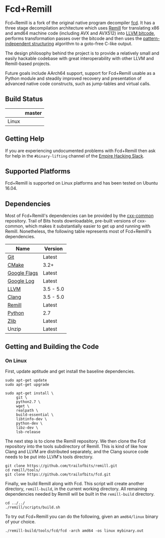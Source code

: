 # Fcd+Remill

Fcd+Remill is a fork of the original native program decompiler [fcd](http://zneak.github.io/fcd/). It has a three stage decompilation architecture which uses [Remill](https://github.com/trailofbits/remill) for translating x86 and amd64 machine code (including AVX and AVX512) into [LLVM bitcode](http://llvm.org/docs/LangRef.html), performs transformation passes over the bitcode and then uses the [pattern-independent structuring](https://github.com/trailofbits/fcd/blob/master/docs/NoMoreGotos.pdf) algorithm to a goto-free C-like output.

The design philosophy behind the project is to provide a relatively small and easily hackable codebase with great interoperability with other LLVM and Remill-based projects.

Future goals include AArch64 support, support for Fcd+Remill usable as a Python module and steadily improved recovery and presentation of advanced native code constructs, such as jump-tables and virtual calls.

## Build Status

|       | master |
| ----- | ------ |
| Linux |        |

## Getting Help

If you are experiencing undocumented problems with Fcd+Remill then ask for help in the `#binary-lifting` channel of the [Empire Hacking Slack](https://empireslacking.herokuapp.com/).

## Supported Platforms

Fcd+Remill is supported on Linux platforms and has been tested on Ubuntu 16.04.

## Dependencies

Most of Fcd+Remill's dependencies can be provided by the [cxx-common](https://github.com/trailofbits/cxx-common) repository. Trail of Bits hosts downloadable, pre-built versions of cxx-common, which makes it substantially easier to get up and running with Remill. Nonetheless, the following table represents most of Fcd+Remill's dependencies.

| Name | Version | 
| ---- | ------- |
| [Git](https://git-scm.com/) | Latest |
| [CMake](https://cmake.org/) | 3.2+ |
| [Google Flags](https://github.com/google/glog) | Latest |
| [Google Log](https://github.com/google/glog) | Latest |
| [LLVM](http://llvm.org/) | 3.5 - 5.0 |
| [Clang](http://clang.llvm.org/) | 3.5 - 5.0 |
| [Remill](https://github.com/trailofbits/remill) | Latest |
| [Python](https://www.python.org/) | 2.7 |
| [Zlib](https://www.zlib.net/) | Latest |
| Unzip | Latest |

## Getting and Building the Code

### On Linux

First, update aptitude and get install the baseline dependencies.

```shell
sudo apt-get update
sudo apt-get upgrade

sudo apt-get install \
     git \
     python2.7 \
     wget \
     realpath \
     build-essential \
     libtinfo-dev \
     python-dev \
     libz-dev \
     lsb-release
```

The next step is to clone the Remill repository. We then clone the Fcd repository into the tools subdirectory of Remill. This is kind of like how Clang and LLVM are distributed separately, and the Clang source code needs to be put into LLVM's tools directory.

```shell
git clone https://github.com/trailofbits/remill.git
cd remill/tools/
git clone https://github.com/trailofbits/fcd.git
```

Finally, we build Remill along with Fcd. This script will create another directory, `remill-build`, in the current working directory. All remaining dependencies needed by Remill will be built in the `remill-build` directory.

```shell
cd ../../
./remill/scripts/build.sh
```

To try out Fcd+Remill you can do the following, given an `amd64/linux` binary of your choice.

```shell
./remill-build/tools/fcd/fcd -arch amd64 -os linux mybinary.out
```
